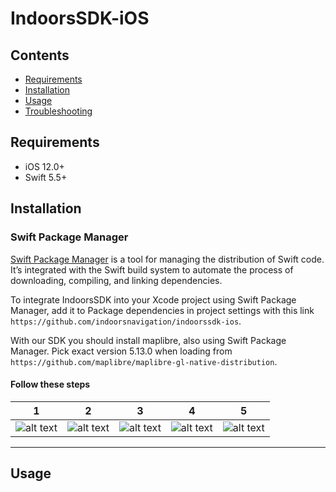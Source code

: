 # IndoorsSDK-iOS
## Contents

- [Requirements](#requirements)
- [Installation](#installation)
- [Usage](#usage)
- [Troubleshooting](#troubleshooting)

## Requirements

- iOS 12.0+
- Swift 5.5+

## Installation

### Swift Package Manager

[Swift Package Manager](https://swift.org/package-manager/) is a tool for managing the distribution of Swift code. It’s integrated with the Swift build system to automate the process of downloading, compiling, and linking dependencies.

To integrate IndoorsSDK into your Xcode project using Swift Package Manager, add it to Package dependencies in project settings with this link ```https://github.com/indoorsnavigation/indoorssdk-ios```. 

With our SDK you should install maplibre, also using Swift Package Manager. Pick exact version 5.13.0 when loading from ```https://github.com/maplibre/maplibre-gl-native-distribution```. 

#### Follow these steps

1 | 2 | 3 | 4 | 5
--- | --- | --- | --- | ---
![alt text](https://platform.indoorsnavi.pro/media/3baf8a096e9e49bca6e36c9662f69df4.png "Adding dependecy to project in XCode") | ![alt text](https://platform.indoorsnavi.pro/media/272f47d768b3419f87ab22e04f133d6d.png "Searching for SDK") | ![alt text](https://platform.indoorsnavi.pro/media/f3b0f8fe678443018287fb61c5eeea42.png "") | ![alt text](https://platform.indoorsnavi.pro/media/2d05e5c6f05e424e8d2eae77ef2ace6d.png "Need to add maplibre") | ![alt text](https://platform.indoorsnavi.pro/media/1fba87ae1e3e4f919276746358241a6f.png "Final result")

---

## Usage
